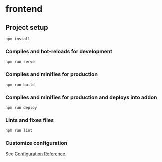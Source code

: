 # frontend

## Project setup
```
npm install
```

### Compiles and hot-reloads for development
```
npm run serve
```

### Compiles and minifies for production
```
npm run build
```

### Compiles and minifies for production and deploys into addon
```
npm run deploy
```

### Lints and fixes files
```
npm run lint
```

### Customize configuration
See [Configuration Reference](https://cli.vuejs.org/config/).
